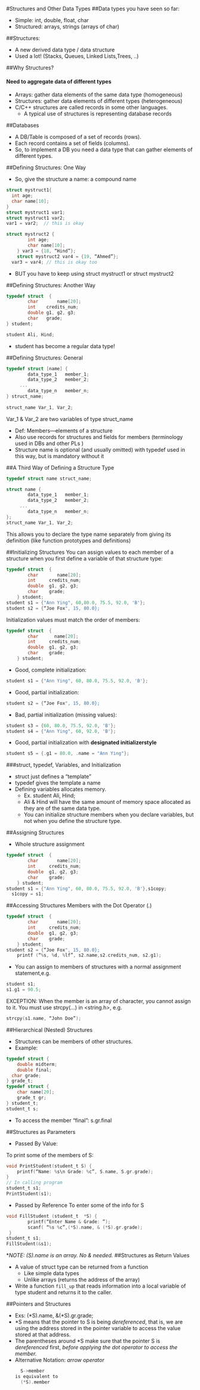 #Structures and Other Data Types
##Data types you have seen so far:
* Simple: int, double, float, char
* Structured: arrays, strings (arrays of char) 

##Structures: 
* A new derived data type / data structure
* Used a lot! (Stacks, Queues, Linked Lists,Trees,  ..)

##Why Structures?
#### Need to aggregate data of different types
* Arrays: gather data elements of the same data type (homogeneous)
* Structures: gather data elements of different types (heterogeneous)
* C/C++ structures are called records in some other languages.
  * A typical use of structures is representing database records 

##Databases
* A DB/Table is composed of a set of records (rows).
* Each record contains a set of fields (columns).
* So, to implement a DB you need a data type that can gather elements of different types.

##Defining Structures: One Way
* So, give the structure a name: a compound name

```C
struct mystruct1{
  int age; 
  char name[10];
}
struct mystruct1 var1;
struct mystruct1 var2;
var1 = var2;  // this is okay

struct mystruct2 {
		int age; 
		char name[10];
	} var3 = {18, “Hind”};
	struct mystruct2 var4 = {19, “Ahmed”};
  var3 = var4; // this is okay too
```
* BUT you have to keep using struct  mystruct1 or struct  mystruct2 

##Defining Structures: Another Way
```C
typedef struct  {
		char	   name[20];
		int    credits_num;  
		double g1, g2, g3;
		char   grade;		
} student;

student Ali, Hind;
```
* student has become a regular data type!

##Defining Structures: General
```C
typedef struct [name] {
		data_type_1   member_1;
		data_type_2   member_2;
     ...
		data_type_n   member_n;
} struct_name;
 
struct_name Var_1, Var_2;
```
Var_1  &  Var_2 are two variables of type struct_name
* Def:  Members—elements of a structure 
* Also use records for structures and fields for members (terminology used in DBs and other PLs ) 
* Structure name is optional (and usually omitted) with typedef used in this way, but is mandatory without it

##A Third Way of Defining a Structure Type
```C
typedef struct name struct_name;

struct name {
		data_type_1   member_1;
		data_type_2   member_2;
     ...
		data_type_n   member_n;
};
struct_name Var_1, Var_2;
```
This allows you to declare the type name separately from giving its definition (like function prototypes and definitions)

##Initializing Structures 
You can assign values to each member of a structure when you first define a variable of that structure type: 
```c
typedef struct  {
		char	   name[20];
		int     credits_num;  
		double  g1, g2, g3;
		char    grade;		
	} student;
student s1 = {"Ann Ying", 60,80.0, 75.5, 92.0, 'B'};
student s2 = {“Joe Fox", 15, 80.0}; 
```
Initialization values must match the order of members: 
```c
typedef struct  {
		char	  name[20];
		int     credits_num;  
		double  g1, g2, g3;
		char    grade;		
	} student;
```
* Good, complete initialization: 
```c
student s1 = {"Ann Ying", 60, 80.0, 75.5, 92.0, 'B'};
```
* Good, partial initialization: 
```c
student s2 = {“Joe Fox", 15, 80.0}; 
```
* Bad, partial initialization (missing values):
```c
student s3 = {60, 80.0, 75.5, 92.0, 'B'};
student s4 = {"Ann Ying", 60, 92.0, 'B'};
```
* Good, partial initialization with **designated initializerstyle**
```c
student s5 = {.g1 = 80.0, .name = "Ann Ying"};
```
###struct, typedef, Variables, and Initialization
* struct  just defines a “template” 
* typedef  gives the template a name
* Defining variables allocates memory.
  * Ex.  student Ali, Hind;
  * Ali & Hind will have the same amount of memory space allocated as they are of the same data type.
  * You can initialize structure members when you declare variables, but not when you define the structure type.

##Assigning Structures
* Whole structure assignment
```c
typedef struct  {
		char	   name[20];
		int     credits_num;  
		double  g1, g2, g3;
		char    grade;		
	} student;
student s1 = {"Ann Ying", 60, 80.0, 75.5, 92.0, 'B'},s1copy;
  s1copy = s1; 
```
##Accessing Structures Members with the Dot Operator (.)
```c
typedef struct  {
		char	   name[20];
		int     credits_num;  
		double  g1, g2, g3;
		char    grade;		
	} student;
student s2 = {“Joe Fox", 15, 80.0}; 
	printf (“%s, %d, %lf”, s2.name,s2.credits_num, s2.g1);
```
* You can assign to members of structures with a normal assignment statement,e.g.
```c
student s1;
s1.g1 = 90.5;
```
EXCEPTION: When the member is an array of character, you cannot assign to it.  You must use strcpy(…) in <string.h>, e.g.
```c
strcpy(s1.name, “John Doe”);
```
##Hierarchical (Nested) Structures
* Structures can be members of other structures.
* Example:
```c
typedef struct {
    double midterm;
    double final;
  char grade;
} grade_t;
typedef struct {
    char name[20];
    grade_t gr;
} student_t;   
student_t s;
```
* To access the member “final”:  s.gr.final

##Structures as Parameters 
* Passed By Value: 
	
To print some of the members of S:
```c
void PrintStudent(student_t S) {
    printf(“Name: %s\n Grade: %c”, S.name, S.gr.grade); 
}
// In calling program
student_t s1;
PrintStudent(s1); 
```
* Passed by Reference 
To enter some of the info for S
```c
void FillStudent (student_t  *S) {
  		printf(“Enter Name & Grade: ”);
  		scanf( “%s %c”,(*S).name, & (*S).gr.grade);
 }  
student_t s1;
FillStudent(&s1); 
```
**NOTE: (*S).name is an array.  No & needed.**
##Structures as Return Values
* A value of struct type can be returned from a function
  * Like simple data types
  * Unlike arrays (returns the address of the array)
* Write a function `fill_up` that reads information into a local variable of type student and returns it to the caller.

##Pointers and Structures
* Exs: (*S).name, &(*S).gr.grade;
* *S means that the pointer to S is being _dereferenced_, that is, we are using the address stored in the pointer variable to access the value stored at that address.
* The parentheses around *S make sure that the pointer S is _dereferenced_ first, _before applying the dot operator to access the member._
* Alternative Notation: *arrow operator*
  ```c
    S->member
  is equivalent to 
    (*S).member
```



